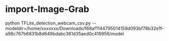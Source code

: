 # import-Image-Grab

python TFLite_detection_webcam_csv.py --modeldir=/home/xxxxxxx/Downloads/f68af1144795014159d093bf78b32e1f-a98c767b6831b8d649bdabc361d35aed0c416956/model
